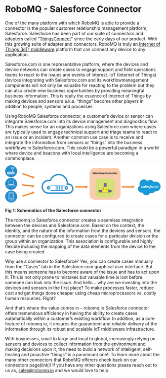 # RoboMQ - Salesforce Connector

One of the many platform with which RoboMQ is able to provide a connector is the popular customer relationship management platform, Salesforce. Salesforce has been part of our suite of connectors and adapters called “<a href="https://www.robomq.io/#thingsconnect">ThingsConnect</a>” since the early days of our product. With this growing suite of adapter and connectors, RoboMQ is truly an <a href="https://www.robomq.io/#iotmiddleware">Internet of Things (IoT) middleware</a> platform that can connect any device to any application.

Salesforce.com is one representative platform, where the devices and device networks can create cases to engage support and field operations teams to react to the issues and events of interest. IoT (Internet of Things) devices integrating with Salesforce.com and its workflowmanagement components will not only be valuable for reacting to the problem but they can also create new business opportunities by providing meaningful business information. This is really the essence of Internet of Things by making devices and sensors a.k.a. “things” become other players in addition to people, systems and processes

Using RoboMQ Salesforce connector, a customer’s device or sensor can integrate Salesforce.com into its device management and diagnostics flow. This makes sense for an organizations using Salesforce.com where cases are typically used to engage technical support and triage teams to react to an issue or an incident. Another common use case is to receive and integrate the information from sensors or “things” into the business workflows in Salesforce.com. This could be a powerful paradigm in a world where device and beacons with local intelligence are becoming a commonplace.

![Salesforce](images/Salesforce1.png)

**Fig 1: Schematics of the Salesforce connector**

The robomq.io Salesforce connector creates a seamless integration between the devices and Salesforce.com. Based on the context, the identity, and the nature of the information from the devices and sensors, the connector can be configured to create cases for a particular division or the group within an organization. This association is configurable and highly flexible including the mapping of the data elements from the device to the case being created.

Why use a connector to Salesforce? Yes, you can create cases manually from the “Cases” tab in the Salesforce.com graphical user interface. But this means someone has to become aware of the issue and has to act upon it. This is not only prone to mistakes but valuable time is lost before someone can look into the issue. And hello… why are we investing into the devices and sensors in the first place? To make processes faster, reduce cost and get things done cheaper using cheap microprocessors vs. costly human resources. Right?

And that’s where the value comes in – robomq.io Salesforce connector offers tremendous efficiency in having the ability to create cases automatically within a customer’s existing workflow. In addition, as a core feature of robomq.io, it ensures the guaranteed and reliable delivery of the information through its robust and scalable IoT middleware infrastructure.

With businesses, small to large and local to global, increasingly relying on sensors and devices to collect information from the environment and making decisions upon it, the need to build a network of intelligent, self-healing and proactive “things” is a paramount one!! To learn more about the many other connectors that RoboMQ offerers check back on our connectors page(link)! If you have any other questions please reach out to us as, <a href="mailto:sales@robomq.io">sales@robomq.io</a> and we would love to help.